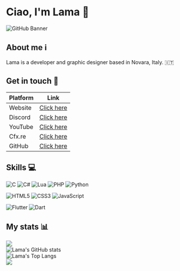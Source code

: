 # Ciao, I'm Lama 👋 
![GitHub Banner](https://user-images.githubusercontent.com/79053058/194766141-4be076e3-ce53-4f26-a64f-0e31ce7b9435.png)

## About me ℹ️
Lama is a developer and graphic designer based in Novara, Italy. 🇮🇹  

## Get in touch 💬
| Platform  | Link |
| ------------- | ------------- |
| Website | [Click here](https://lama.framer.website/) |
| Discord | [Click here](https://discord.gg/etkAKTw3M7) |
| YouTube | [Click here](https://www.youtube.com/channel/UCCD22Gp8GsSq01PHHKFnSZw) |
| Cfx.re | [Click here](https://forum.cfx.re/u/lama-development) | 
| GitHub | [Click here](https://github.com/lama-development) |


## Skills 💻
![C](https://img.shields.io/badge/c-%2300599C.svg?style=for-the-badge&logo=c&logoColor=white)
![C#](https://img.shields.io/badge/c%23-%23239120.svg?style=for-the-badge&logo=c-sharp&logoColor=white)
![Lua](https://img.shields.io/badge/lua-%232C2D72.svg?style=for-the-badge&logo=lua&logoColor=white)
![PHP](https://img.shields.io/badge/php-%23777BB4.svg?style=for-the-badge&logo=php&logoColor=white)
![Python](https://img.shields.io/badge/python-3670A0?style=for-the-badge&logo=python&logoColor=ffdd54)

![HTML5](https://img.shields.io/badge/html5-%23E34F26.svg?style=for-the-badge&logo=html5&logoColor=white)
![CSS3](https://img.shields.io/badge/css3-%231572B6.svg?style=for-the-badge&logo=css3&logoColor=white)
![JavaScript](https://img.shields.io/badge/javascript-%23323330.svg?style=for-the-badge&logo=javascript&logoColor=%23F7DF1E)

![Flutter](https://img.shields.io/badge/Flutter-%2302569B.svg?style=for-the-badge&logo=Flutter&logoColor=white)
![Dart](https://img.shields.io/badge/dart-%230175C2.svg?style=for-the-badge&logo=dart&logoColor=white)


## My stats 📊
![](https://komarev.com/ghpvc/?username=lama-development&color=5865F2)  
![Lama's GitHub stats](https://github-readme-stats.vercel.app/api?username=lama-development&bg_color=1a1b27&border_color=1a1b27&show_icons=true&title_color=6e9cee&icon_color=6e9cee&text_color=8e97a1)  
![Lama's Top Langs](https://github-readme-stats.vercel.app/api/top-langs/?username=lama-development&bg_color=1a1b27&border_color=1a1b27&show_icons=true&title_color=6e9cee&text_color=8e97a1&layout=compact&card_width=446)  
![](https://hit.yhype.me/github/profile?user_id=79053058)
